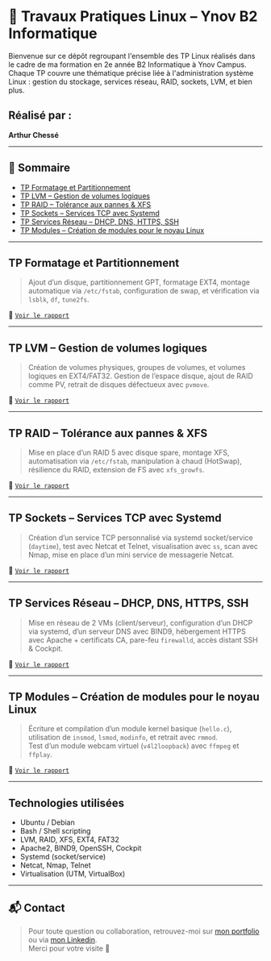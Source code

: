 # 🐧 Travaux Pratiques Linux – Ynov B2 Informatique

Bienvenue sur ce dépôt regroupant l'ensemble des TP Linux réalisés dans le cadre de ma formation en 2e année B2 Informatique à Ynov Campus.  
Chaque TP couvre une thématique précise liée à l'administration système Linux : gestion du stockage, services réseau, RAID, sockets, LVM, et bien plus.

## Réalisé par :
**Arthur Chessé**

---

## 📂 Sommaire

- [TP Formatage et Partitionnement](#-tp-formatage-et-partitionnement)
- [TP LVM – Gestion de volumes logiques](#-tp-lvm--gestion-de-volumes-logiques)
- [TP RAID – Tolérance aux pannes & XFS](#-tp-raid--tolérance-aux-pannes--xfs)
- [TP Sockets – Services TCP avec Systemd](#-tp-sockets--services-tcp-avec-systemd)
- [TP Services Réseau – DHCP, DNS, HTTPS, SSH](#-tp-services-réseau--dhcp-dns-https-ssh)
- [TP Modules – Création de modules pour le noyau Linux](#-tp-modules--création-de-modules-pour-le-noyau-linux)

---

## TP Formatage et Partitionnement

> Ajout d’un disque, partitionnement GPT, formatage EXT4, montage automatique via `/etc/fstab`, configuration de swap, et vérification via `lsblk`, `df`, `tune2fs`.

📄 [`Voir le rapport`](./TP%20Linux%20Formatage.pdf)

---

## TP LVM – Gestion de volumes logiques

> Création de volumes physiques, groupes de volumes, et volumes logiques en EXT4/FAT32. Gestion de l’espace disque, ajout de RAID comme PV, retrait de disques défectueux avec `pvmove`.

📄 [`Voir le rapport`](./TP%20Linux%20LVM.pdf)

---

## TP RAID – Tolérance aux pannes & XFS

> Mise en place d’un RAID 5 avec disque spare, montage XFS, automatisation via `/etc/fstab`, manipulation à chaud (HotSwap), résilience du RAID, extension de FS avec `xfs_growfs`.

📄 [`Voir le rapport`](./TP%20Linux%20Raid.pdf)

---

## TP Sockets – Services TCP avec Systemd

> Création d’un service TCP personnalisé via systemd socket/service (`daytime`), test avec Netcat et Telnet, visualisation avec `ss`, scan avec Nmap, mise en place d’un mini service de messagerie Netcat.

📄 [`Voir le rapport`](./TP%20Linux%20Sockets.pdf)

---

## TP Services Réseau – DHCP, DNS, HTTPS, SSH

> Mise en réseau de 2 VMs (client/serveur), configuration d’un DHCP via systemd, d’un serveur DNS avec BIND9, hébergement HTTPS avec Apache + certificats CA, pare-feu `firewalld`, accès distant SSH & Cockpit.

📄 [`Voir le rapport`](./TP%20Linux%20Service%20Réseau.pdf)

---

## TP Modules – Création de modules pour le noyau Linux

> Écriture et compilation d’un module kernel basique (`hello.c`), utilisation de `insmod`, `lsmod`, `modinfo`, et retrait avec `rmmod`.  
> Test d’un module webcam virtuel (`v4l2loopback`) avec `ffmpeg` et `ffplay`.

📄 [`Voir le rapport`](./TP%20Linux%20Modules.pdf)

---

## Technologies utilisées

- Ubuntu / Debian
- Bash / Shell scripting
- LVM, RAID, XFS, EXT4, FAT32
- Apache2, BIND9, OpenSSH, Cockpit
- Systemd (socket/service)
- Netcat, Nmap, Telnet
- Virtualisation (UTM, VirtualBox)

---

## 📬 Contact

> Pour toute question ou collaboration, retrouvez-moi sur [mon portfolio](https://arthur-chesse.vercel.app/) ou via [mon Linkedin](https://www.linkedin.com/in/arthur-chesse/).  
Merci pour votre visite 👋

